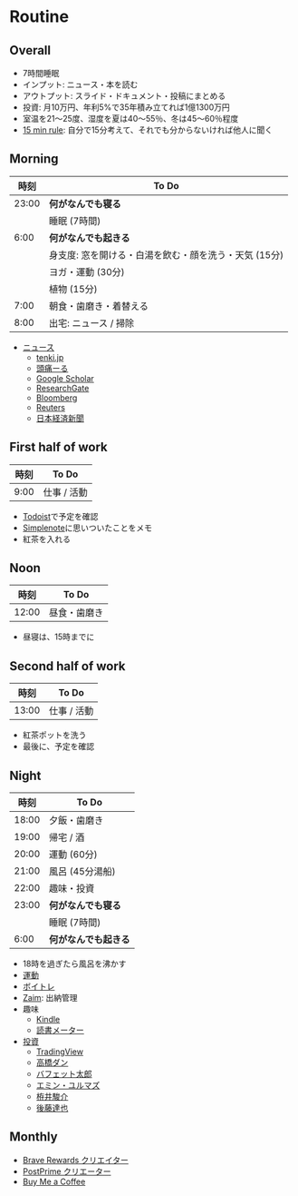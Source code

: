 # Routine
## Overall
- 7時間睡眠
- インプット: ニュース・本を読む
- アウトプット: スライド・ドキュメント・投稿にまとめる
- 投資: 月10万円、年利5%で35年積み立てれば1億1300万円
- 室温を21～25度、湿度を夏は40～55％、冬は45～60％程度
- [15 min rule](https://twitter.com/math_rachel/status/764931533383749632): 自分で15分考えて、それでも分からないければ他人に聞く

## Morning

| 時刻  |                         To Do                         |
| ----- | ----------------------------------------------------- |
| 23:00 | **何がなんでも寝る**                                  |
|       | 睡眠 (7時間)                                          |
| 6:00  | **何がなんでも起きる**                                |
|       | 身支度: 窓を開ける・白湯を飲む・顔を洗う・天気 (15分) |
|       | ヨガ・運動 (30分)                                     |
|       | 植物 (15分)                                           |
| 7:00  | 朝食・歯磨き・着替える                                |
| 8:00  | 出宅: ニュース / 掃除                                 |

- [ニュース](./news.md)
  - [tenki.jp](https://tenki.jp/)
  - [頭痛ーる](https://zutool.jp/)
  - [Google Scholar](https://scholar.google.com/scholar?sciupd=1&authuser=0)
  - [ResearchGate](https://www.researchgate.net/)
  - [Bloomberg](https://www.bloomberg.co.jp/)
  - [Reuters](https://jp.reuters.com/)
  - [日本経済新聞](https://www.nikkei.com/)

## First half of work

| 時刻 |    To Do    |
| ---- | ----------- |
| 9:00 | 仕事 / 活動 |

- [Todoist](https://todoist.com/app/inbox)で予定を確認
- [Simplenote](https://app.simplenote.com/)に思いついたことをメモ
- 紅茶を入れる

## Noon

| 時刻  |    To Do     |
| ----- | ------------ |
| 12:00 | 昼食・歯磨き |

- 昼寝は、15時までに

## Second half of work

| 時刻 |    To Do    |
| ---- | ----------- |
| 13:00 | 仕事 / 活動 |

- 紅茶ポットを洗う
- 最後に、予定を確認

## Night

| 時刻  |         To Do          |
| ----- | ---------------------- |
| 18:00 | 夕飯・歯磨き           |
| 19:00 | 帰宅 / 酒              |
| 20:00 | 運動 (60分)            |
| 21:00 | 風呂 (45分湯船)        |
| 22:00 | 趣味・投資             |
| 23:00 | **何がなんでも寝る**   |
|       | 睡眠 (7時間)           |
| 6:00  | **何がなんでも起きる** |

- 18時を過ぎたら風呂を沸かす
- [運動](https://www.youtube.com/playlist?list=PLaMEq1-vsIARvdaJv2M-OfQEk-lx4q1Ux)
- [ボイトレ](https://www.youtube.com/playlist?list=PLaMEq1-vsIAQgzDHmw1MIBokB1tDxANwE)
- [Zaim](https://zaim.net/): 出納管理
- 趣味
  - [Kindle](https://read.amazon.co.jp/kindle-library)
  - [読書メーター](https://bookmeter.com/home)
- [投資](./investment.md)
  - [TradingView](https://jp.tradingview.com/chart/)
  - [高橋ダン](https://www.youtube.com/c/DanTakahashiPostPrime/videos)
  - [バフェット太郎](https://www.youtube.com/c/%E3%83%90%E3%83%95%E3%82%A7%E3%83%83%E3%83%88%E5%A4%AA%E9%83%8E%E3%81%AE%E6%8A%95%E8%B3%87%E3%83%81%E3%83%A3%E3%83%B3%E3%83%8D%E3%83%AB/videos)
  - [エミン・ユルマズ](https://www.youtube.com/channel/UClDM5GP-nYn5gBvDryZDW9w/videos)
  - [栫井駿介](https://www.youtube.com/c/Tsubame1045/videos)
  - [後藤達也](https://www.youtube.com/c/gototatsuya/videos)

## Monthly
- [Brave Rewards クリエイター](https://publishers.basicattentiontoken.org/publishers/home?locale=ja)
- [PostPrime クリエーター](https://postprime.com/dashboard)
- [Buy Me a Coffee](https://www.buymeacoffee.com/)
